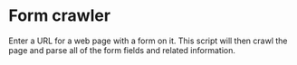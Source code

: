Form crawler
============

Enter a URL for a web page with a form on it. This script will then crawl the page and parse all of the form fields and related information.
